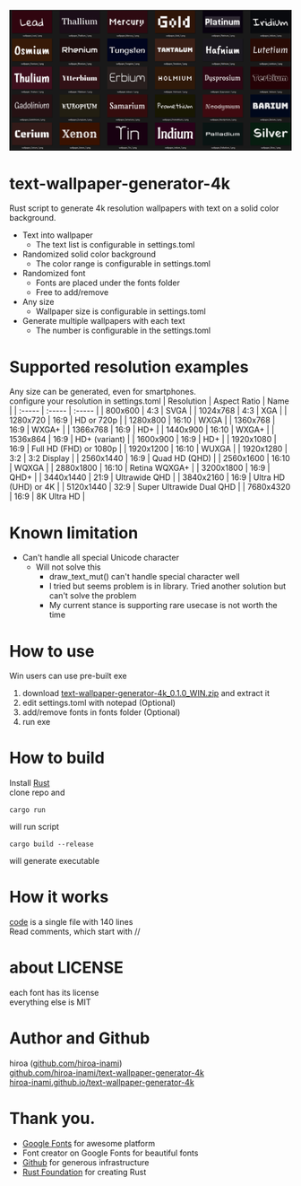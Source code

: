 ![Preview](./cargo/preview.png)

# text-wallpaper-generator-4k 
Rust script to generate 4k resolution wallpapers with text on a solid color background.
* Text into wallpaper
  * The text list is configurable in settings.toml
* Randomized solid color background
  * The color range is configurable in settings.toml
* Randomized font
  * Fonts are placed under the fonts folder
  * Free to add/remove
* Any size
  * Wallpaper size is configurable in settings.toml
* Generate multiple wallpapers with each text
  * The number is configurable in the settings.toml

# Supported resolution examples
Any size can be generated, even for smartphones.  
configure your resolution in settings.toml
| Resolution | Aspect Ratio | Name |
| :----- | :----- | :----- |
| 800x600 | 4:3 | SVGA |
| 1024x768 | 4:3 | XGA |
| 1280x720 | 16:9 | HD or 720p |
| 1280x800 | 16:10 | WXGA |
| 1360x768 | 16:9 | WXGA+ |
| 1366x768 | 16:9 | HD+ |
| 1440x900 | 16:10 | WXGA+ |
| 1536x864 | 16:9 | HD+ (variant) |
| 1600x900 | 16:9 | HD+ |
| 1920x1080 | 16:9 | Full HD (FHD) or 1080p |
| 1920x1200 | 16:10 | WUXGA |
| 1920x1280 | 3:2 | 3:2 Display |
| 2560x1440 | 16:9 | Quad HD (QHD) |
| 2560x1600 | 16:10 | WQXGA |
| 2880x1800 | 16:10 | Retina WQXGA+ |
| 3200x1800 | 16:9 | QHD+ |
| 3440x1440 | 21:9 | Ultrawide QHD |
| 3840x2160 | 16:9 | Ultra HD (UHD) or 4K |
| 5120x1440 | 32:9 | Super Ultrawide Dual QHD |
| 7680x4320 | 16:9 | 8K Ultra HD |

# Known limitation
- Can't handle all special Unicode character
  - Will not solve this
    - draw_text_mut() can't handle special character well
    - I tried but seems problem is in library. Tried another solution but can't solve the problem
    - My current stance is supporting rare usecase is not worth the time  

# How to use
Win users can use pre-built exe
1. download [text-wallpaper-generator-4k_0.1.0_WIN.zip](https://github.com/hiroa-inami/text-wallpaper-generator-4k/releases/download/0.1.0/text-wallpaper-generator-4k_0.1.0_WIN.zip
) and extract it
2. edit settings.toml with notepad (Optional)
3. add/remove fonts in fonts folder (Optional)
4. run exe

# How to build
Install [Rust](https://www.rust-lang.org/tools/install)  
clone repo and 
```
cargo run
```
will run script 

```
cargo build --release
```
will generate executable 
# How it works
[code](https://github.com/hiroa-inami/text-wallpaper-generator-4k/blob/main/src/main.rs) is a single file with 140 lines  
Read comments, which start with //

# about LICENSE
each font has its license  
everything else is MIT  

# Author and Github
hiroa ([github.com/hiroa-inami](https://github.com/hiroa-inami/))  
[github.com/hiroa-inami/text-wallpaper-generator-4k](https://github.com/hiroa-inami/text-wallpaper-generator-4k)  
[hiroa-inami.github.io/text-wallpaper-generator-4k](https://hiroa-inami.github.io/text-wallpaper-generator-4k/)

# Thank you.
- [Google Fonts](https://fonts.google.com/) for awesome platform
- Font creator on Google Fonts for beautiful fonts
- [Github](https://github.com/) for generous infrastructure
- [Rust Foundation](https://foundation.rust-lang.org/) for creating Rust

